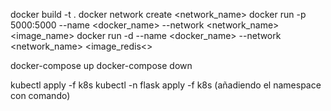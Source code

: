 docker build -t <name> .
docker network create <network_name>
docker run -p 5000:5000 --name <docker_name> --network <network_name> <image_name>
docker run -d --name <docker_name> --network <network_name> <image_redis<>

docker-compose up
docker-compose down

kubectl apply -f k8s
kubectl -n flask apply -f k8s (añadiendo el namespace con comando)